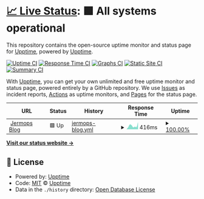 # [📈 Live Status](https://demo.upptime.js.org): <!--live status--> **🟩 All systems operational**

This repository contains the open-source uptime monitor and status page for [Upptime](https://upptime.js.org), powered by [Upptime](https://github.com/upptime/upptime).

[![Uptime CI](https://github.com/koj-co/upptime/workflows/Uptime%20CI/badge.svg)](https://github.com/koj-co/upptime/actions?query=workflow%3A%22Uptime+CI%22)
[![Response Time CI](https://github.com/koj-co/upptime/workflows/Response%20Time%20CI/badge.svg)](https://github.com/koj-co/upptime/actions?query=workflow%3A%22Response+Time+CI%22)
[![Graphs CI](https://github.com/koj-co/upptime/workflows/Graphs%20CI/badge.svg)](https://github.com/koj-co/upptime/actions?query=workflow%3A%22Graphs+CI%22)
[![Static Site CI](https://github.com/koj-co/upptime/workflows/Static%20Site%20CI/badge.svg)](https://github.com/koj-co/upptime/actions?query=workflow%3A%22Static+Site+CI%22)
[![Summary CI](https://github.com/koj-co/upptime/workflows/Summary%20CI/badge.svg)](https://github.com/koj-co/upptime/actions?query=workflow%3A%22Summary+CI%22)

With [Upptime](https://upptime.js.org), you can get your own unlimited and free uptime monitor and status page, powered entirely by a GitHub repository. We use [Issues](https://github.com/upptime/upptime/issues) as incident reports, [Actions](https://github.com/jerm/uptime/actions) as uptime monitors, and [Pages](https://demo.upptime.js.org) for the status page.

<!--start: status pages-->
<!-- This summary is generated by Upptime (https://github.com/upptime/upptime) -->
<!-- Do not edit this manually, your changes will be overwritten -->
<!-- prettier-ignore -->
| URL | Status | History | Response Time | Uptime |
| --- | ------ | ------- | ------------- | ------ |
| <img alt="" src="https://favicons.githubusercontent.com/jermops.com" height="13"> [Jermops Blog](https://jermops.com/) | 🟩 Up | [jermops-blog.yml](https://github.com/jerm/uptime/commits/HEAD/history/jermops-blog.yml) | <details><summary><img alt="Response time graph" src="./graphs/jermops-blog/response-time-week.png" height="20"> 416ms</summary><br><a href="https://status.jerm.dev/history/jermops-blog"><img alt="Response time 335" src="https://img.shields.io/endpoint?url=https%3A%2F%2Fraw.githubusercontent.com%2Fjerm%2Fuptime%2FHEAD%2Fapi%2Fjermops-blog%2Fresponse-time.json"></a><br><a href="https://status.jerm.dev/history/jermops-blog"><img alt="24-hour response time 275" src="https://img.shields.io/endpoint?url=https%3A%2F%2Fraw.githubusercontent.com%2Fjerm%2Fuptime%2FHEAD%2Fapi%2Fjermops-blog%2Fresponse-time-day.json"></a><br><a href="https://status.jerm.dev/history/jermops-blog"><img alt="7-day response time 416" src="https://img.shields.io/endpoint?url=https%3A%2F%2Fraw.githubusercontent.com%2Fjerm%2Fuptime%2FHEAD%2Fapi%2Fjermops-blog%2Fresponse-time-week.json"></a><br><a href="https://status.jerm.dev/history/jermops-blog"><img alt="30-day response time 398" src="https://img.shields.io/endpoint?url=https%3A%2F%2Fraw.githubusercontent.com%2Fjerm%2Fuptime%2FHEAD%2Fapi%2Fjermops-blog%2Fresponse-time-month.json"></a><br><a href="https://status.jerm.dev/history/jermops-blog"><img alt="1-year response time 355" src="https://img.shields.io/endpoint?url=https%3A%2F%2Fraw.githubusercontent.com%2Fjerm%2Fuptime%2FHEAD%2Fapi%2Fjermops-blog%2Fresponse-time-year.json"></a></details> | <details><summary><a href="https://status.jerm.dev/history/jermops-blog">100.00%</a></summary><a href="https://status.jerm.dev/history/jermops-blog"><img alt="All-time uptime 100.00%" src="https://img.shields.io/endpoint?url=https%3A%2F%2Fraw.githubusercontent.com%2Fjerm%2Fuptime%2FHEAD%2Fapi%2Fjermops-blog%2Fuptime.json"></a><br><a href="https://status.jerm.dev/history/jermops-blog"><img alt="24-hour uptime 100.00%" src="https://img.shields.io/endpoint?url=https%3A%2F%2Fraw.githubusercontent.com%2Fjerm%2Fuptime%2FHEAD%2Fapi%2Fjermops-blog%2Fuptime-day.json"></a><br><a href="https://status.jerm.dev/history/jermops-blog"><img alt="7-day uptime 100.00%" src="https://img.shields.io/endpoint?url=https%3A%2F%2Fraw.githubusercontent.com%2Fjerm%2Fuptime%2FHEAD%2Fapi%2Fjermops-blog%2Fuptime-week.json"></a><br><a href="https://status.jerm.dev/history/jermops-blog"><img alt="30-day uptime 100.00%" src="https://img.shields.io/endpoint?url=https%3A%2F%2Fraw.githubusercontent.com%2Fjerm%2Fuptime%2FHEAD%2Fapi%2Fjermops-blog%2Fuptime-month.json"></a><br><a href="https://status.jerm.dev/history/jermops-blog"><img alt="1-year uptime 100.00%" src="https://img.shields.io/endpoint?url=https%3A%2F%2Fraw.githubusercontent.com%2Fjerm%2Fuptime%2FHEAD%2Fapi%2Fjermops-blog%2Fuptime-year.json"></a></details>

<!--end: status pages-->

[**Visit our status website →**](https://demo.upptime.js.org)

## 📄 License

- Powered by: [Upptime](https://github.com/upptime/upptime)
- Code: [MIT](./LICENSE) © [Upptime](https://upptime.js.org)
- Data in the `./history` directory: [Open Database License](https://opendatacommons.org/licenses/odbl/1-0/)
